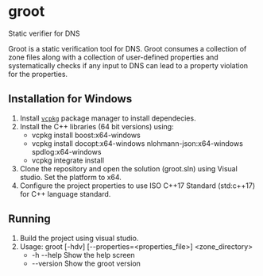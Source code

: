 # groot
Static verifier for DNS

Groot is a static verification tool for DNS. Groot consumes a collection of zone files along with a collection of user-defined properties and systematically checks if any input to DNS can lead to a property violation for the properties.

## Installation for Windows
1. Install [`vcpkg`](https://docs.microsoft.com/en-us/cpp/build/vcpkg?view=vs-2019) package manager to install dependecies. 
2. Install the C++ libraries (64 bit versions) using:
    - vcpkg install boost:x64-windows
    - vcpkg install docopt:x64-windows nlohmann-json:x64-windows spdlog:x64-windows
    - vcpkg integrate install 
3. Clone the repository and open the solution (groot.sln) using Visual studio. Set the platform to x64.
4. Configure the project properties to use ISO C++17 Standard (std:c++17) for C++ language standard.

## Running
1. Build the project using visual studio.
2. Usage: groot [-hdv] [--properties=<properties_file>] <zone_directory>
    - -h --help Show the help screen
    - --version Show the groot version

